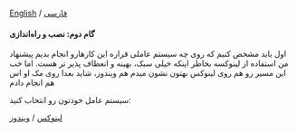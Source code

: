 [English](installation-en.md) / [فارسی](installation-fa.md)

#### **گام دوم: نصب و راه‌اندازی**  

اول باید مشخص کنیم که روی چه سیستم عاملی قراره این کارهارو انجام بدیم
پیشنهاد من استفاده از لینوکسه بخاطر اینکه خیلی سبک، بهینه و انعطاف پذیر تر هست.
اما خب این مسیر رو هم روی لینوکس بهتون نشون میدم هم ویندوز، شاید بعدا روی مک او اس هم انجام دادم


سیستم عامل خودتون رو انتخاب کنید:

[لینوکس](Installation-Linux-fa.md) / [ویندوز](Installation-Windows-fa.md)


